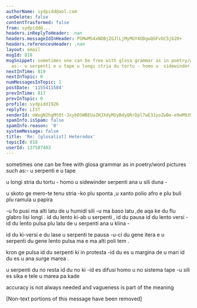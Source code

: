 ```yaml
---
authorName: sydpidd@aol.com
canDelete: false
contentTrasformed: false
from: sydpidd@...
headers.inReplyToHeader: .nan
headers.messageIdInHeader: PGMwMS4xNDBjZGJlLjMyMGY4ODgwQGFvbC5jb20+
headers.referencesHeader: .nan
layout: email
msgId: 818
msgSnippet: sometimes one can be free with glosa grammar as in poetry/word pictures  such
  as:- u serpenti e u tape u longi stria du tortu - homo u  sidewinder serpenti ana
nextInTime: 819
nextInTopic: 0
numMessagesInTopic: 1
postDate: '1155411584'
prevInTime: 817
prevInTopic: 0
profile: sydpidd1926
replyTo: LIST
senderId: nWxgN2hgMtOt-JxybDSWBEUaZHJXdyMUyBdyQRrDpl7wE31yoZwBe-e9wM939JlelBoYt-WE
spamInfo.isSpam: false
spamInfo.reason: '0'
systemMessage: false
title: 'Re: [glosalist] Heterodox'
topicId: 818
userId: 137587403
---
```


sometimes one can be free with glosa grammar as in poetry/word pictures  such 
as:-
u serpenti e u tape
 
u longi stria du tortu - homo u  sidewinder serpenti ana u sili duna  -
 
u skoto ge mero-te tenu stria -ko plu sponta ,u xanto polio afro e plu buli  
plu ramula u papira 
 
-u fo pusi ma alti latu de u humidi sili -u ma baso latu ,de aqa ke du flu  
glabro lisi longi .
id du lento ki-ab u serpenti ,
id du pausa id du lento  versi -id du lento pulsa plu latu de u serpenti ana 
u klina -
 
id du ki-versi e du lase u serpenti te pausa -u-ci du gene itera e u  
serpenti du gene lento pulsa ma e ma alti poli tem .
 
kron ge pulsa id du serpenti ki in protesta -id du es u margina de u mari  id 
du es u ana surge marea . 
 

u serpenti du no resta id du no ki -id es difusi homo u no sistema tape  -u 
sili es sika e tele u marea pa kade 
 
accuracy is not always needed and vagueness  is part of the  meaning 


[Non-text portions of this message have been removed]


